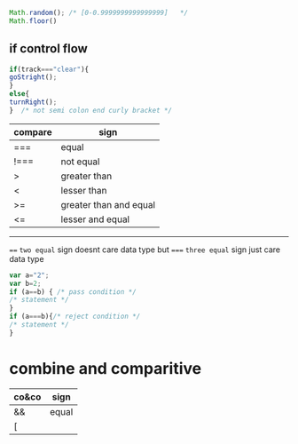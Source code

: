 ```js
Math.random(); /* [0-0.9999999999999999]   */
Math.floor()
```

## if control flow
```js
if(track==="clear"){
goStright();
} 
else{
turnRight();
}  /* not semi colon end curly bracket */
```
|compare|  sign|
|----|------|
|===|equal|
| !===|not equal|
|>|greater than|
|< |lesser than|
|>=|greater than and equal|
|<=|lesser and equal|


-------
`==` `two equal` sign  doesnt care data type  but `===` `three equal` sign just care data type
```js
var a="2"; 
var b=2; 
if (a==b) { /* pass condition */
/* statement */
}
if (a===b){/* reject condition */
/* statement */
}
```
#  combine and comparitive
|co&co|  sign|
|----|------|
|&&|equal|
| [||] |not equal|
